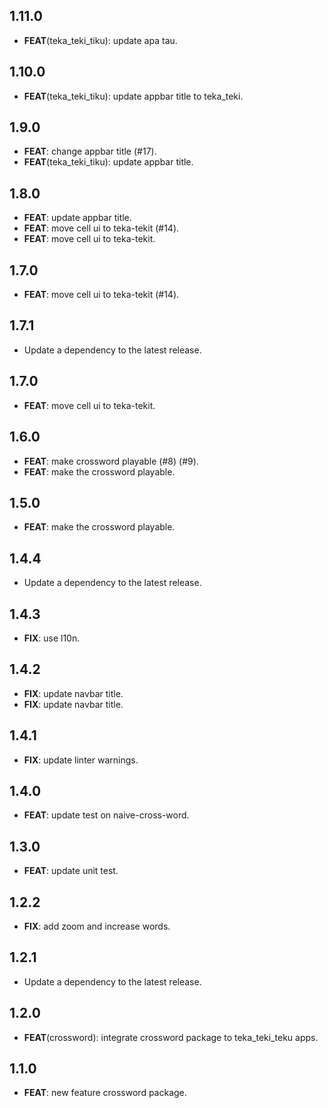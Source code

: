 ## 1.11.0

 - **FEAT**(teka_teki_tiku): update apa tau.

## 1.10.0

 - **FEAT**(teka_teki_tiku): update appbar title to teka_teki.

## 1.9.0

 - **FEAT**: change appbar title (#17).
 - **FEAT**(teka_teki_tiku): update appbar title.

## 1.8.0

 - **FEAT**: update appbar title.
 - **FEAT**: move cell ui to teka-tekit (#14).
 - **FEAT**: move cell ui to teka-tekit.

## 1.7.0

 - **FEAT**: move cell ui to teka-tekit (#14).

## 1.7.1

 - Update a dependency to the latest release.

## 1.7.0

 - **FEAT**: move cell ui to teka-tekit.

## 1.6.0

 - **FEAT**: make crossword playable (#8) (#9).
 - **FEAT**: make the crossword playable.

## 1.5.0

 - **FEAT**: make the crossword playable.

## 1.4.4

 - Update a dependency to the latest release.

## 1.4.3

 - **FIX**: use l10n.

## 1.4.2

 - **FIX**: update navbar title.
 - **FIX**: update navbar title.

## 1.4.1

 - **FIX**: update linter warnings.

## 1.4.0

 - **FEAT**: update test on naive-cross-word.

## 1.3.0

 - **FEAT**: update unit test.

## 1.2.2

 - **FIX**: add zoom and increase words.

## 1.2.1

 - Update a dependency to the latest release.

## 1.2.0

 - **FEAT**(crossword): integrate crossword package to teka_teki_teku apps.

## 1.1.0

 - **FEAT**: new feature crossword package.

